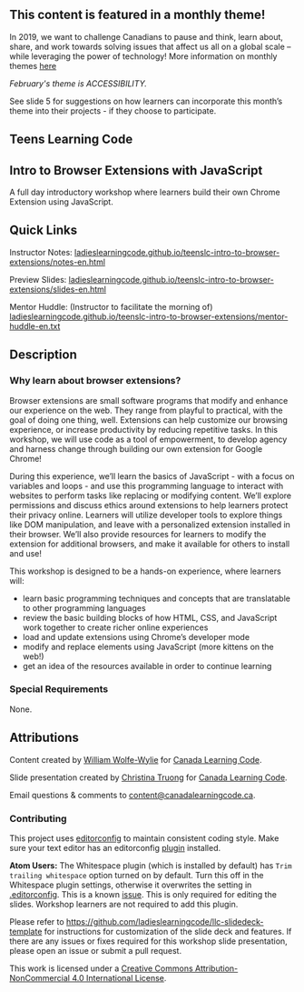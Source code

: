 ## This content is featured in a monthly theme!

In 2019, we want to challenge Canadians to pause and think, learn about, share, and work towards solving issues that affect us all on a global scale – while leveraging the power of technology!  More information on monthly themes [here](https://www.canadalearningcode.ca/monthly-themes/)

*February's theme is ACCESSIBILITY.*

See slide 5 for suggestions on how learners can incorporate this month’s theme into their projects - if they choose to participate.

## Teens Learning Code
## Intro to Browser Extensions with JavaScript

A full day introductory workshop where learners build their own Chrome Extension using JavaScript.

## Quick Links

Instructor Notes: <a href="https://ladieslearningcode.github.io/teenslc-intro-to-browser-extensions/notes-en.html">ladieslearningcode.github.io/teenslc-intro-to-browser-extensions/notes-en.html</a>

Preview Slides: <a href="https://ladieslearningcode.github.io/teenslc-intro-to-browser-extensions/slides-en.html">ladieslearningcode.github.io/teenslc-intro-to-browser-extensions/slides-en.html</a>

Mentor Huddle: (Instructor to facilitate the morning of) <a href="https://ladieslearningcode.github.io/teenslc-intro-to-browser-extensions/mentor-huddle-en.txt">ladieslearningcode.github.io/teenslc-intro-to-browser-extensions/mentor-huddle-en.txt</a>

## Description

### Why learn about browser extensions?
Browser extensions are small software programs that modify and enhance our experience on the web. They range from playful to practical, with the goal of doing one thing, well. Extensions can help customize our browsing experience, or increase productivity by reducing repetitive tasks. In this workshop, we will use code as a tool of empowerment, to develop agency and harness change through building our own extension for Google Chrome!

During this experience, we’ll learn the basics of JavaScript - with a focus on variables and loops - and use this programming language to interact with websites to perform tasks like replacing or modifying content.  We’ll explore permissions and discuss ethics around extensions to help learners protect their privacy online.  Learners will utilize developer tools to explore things like DOM manipulation, and leave with a personalized extension installed in their browser. We’ll also provide resources for learners to modify the extension for additional browsers, and make it available for others to install and use!

This workshop is designed to be a hands-on experience, where learners will:
* learn basic programming techniques and concepts that are translatable to other programming languages
* review the basic building blocks of how HTML, CSS, and JavaScript work together to create richer online experiences
* load and update extensions using Chrome’s developer mode
* modify and replace elements using JavaScript (more kittens on the web!)
* get an idea of the resources available in order to continue learning

### Special Requirements
None.

## Attributions

Content created by [William Wolfe-Wylie](http://www.wolfewylie.com) for [Canada Learning Code](http://canadalearningcode.ca).

Slide presentation created by [Christina Truong](http://christinatruong.com) for [Canada Learning Code](http://canadalearningcode.ca).

Email questions & comments to <content@canadalearningcode.ca>.

### Contributing

This project uses [editorconfig](http://editorconfig.org/) to maintain consistent coding style. Make sure your text editor has an editorconfig [plugin](http://editorconfig.org/#download) installed.

**Atom Users:** The Whitespace plugin (which is installed by default) has `Trim trailing whitespace` option turned on by default. Turn this off in the Whitespace plugin settings, otherwise it overwrites the setting in [.editorconfig](.editorconfig). This is a known [issue](https://github.com/sindresorhus/atom-editorconfig/issues/3).  This is only required for editing the slides. Workshop learners are not required to add this plugin.

Please refer to https://github.com/ladieslearningcode/llc-slidedeck-template for instructions for customization of the slide deck and features. If there are any issues or fixes required for this workshop slide presentation, please open an issue or submit a pull request.

This work is licensed under a <a rel="license" href="http://creativecommons.org/licenses/by-nc/4.0/">Creative Commons Attribution-NonCommercial 4.0 International License</a>.
